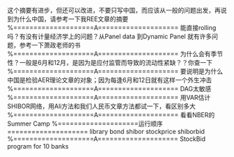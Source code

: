 这个摘要有进步，但还可以改进，不要只写中国，而应该从一般的问题出发，再说到为什么中国，请参考一下我REE文章的摘要
%====================A====================
能直接rolling吗？有没有计量经济学上的问题？从Panel data 到Dynamic Panel 就有许多问题，参考一下萧政老师的书
%====================A====================
为什么会有季节性？一般是6月和12月，是因为是应付监管而导致的流动性紧缺？？你查一下
%====================A====================
要说明是为什么中国是检验AER理论文章的对象；因为每逢6月和12日就有这样一个外生冲击
%====================A====================
DAG太敏感
%====================A====================
用VAR估计SHIBOR网络，用Ali方法和我们人民币文章方法都试一下，看区别多大
%====================A====================
看看NBER的Summer Camp
%====================运行顺序====================
library
bond
shibor
stockprice
shiborbid
%====================A====================
StockBid program for 10 banks

